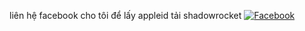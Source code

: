 liên hệ facebook cho tôi để lấy appleid tải shadowrocket
[![Facebook](https://img.shields.io/badge/Facebook-%801877F2.svg?logo=Facebook&logoColor=white)](https://facebook.com/@TRUONG7613)
